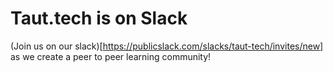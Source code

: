 # Taut.tech is on Slack

(Join us on our slack)[https://publicslack.com/slacks/taut-tech/invites/new] as we create a peer to peer learning community!


